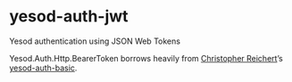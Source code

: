 # yesod-auth-jwt
Yesod authentication using JSON Web Tokens

Yesod.Auth.Http.BearerToken borrows heavily from [Christopher Reichert](https://github.com/creichert)’s [yesod-auth-basic](http://hackage.haskell.org/package/yesod-auth-basic). 
